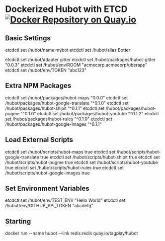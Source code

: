 # Dockerized Hubot with ETCD [![Docker Repository on Quay.io](https://quay.io/repository/tagplay/hubot/status "Docker Repository on Quay.io")](https://quay.io/repository/tagplay/hubot)


## Basic Settings

  etcdctl set /hubot/name mybot
  etcdctl set /hubot/alias Botter

  etcdctl set /hubot/adapter gitter
  etcdctl set /hubot/packages/hubot-gitter "0.0.3"
  etcdctl set /hubot/env/ROOM "acmecorp,acmecorp/uberapp"
  etcdctl set /hubot/env/TOKEN "abc123"

## Extra NPM Packages

  etcdctl set /hubot/packages/hubot-maps "0.0.0"
  etcdctl set /hubot/packages/hubot-google-translate "^0.1.0"
  etcdctl set /hubot/packages/hubot-shipit "^0.1.1"
  etcdctl set /hubot/packages/hubot-pugme "^0.1.0"
  etcdctl set /hubot/packages/hubot-youtube "^0.1.2"
  etcdctl set /hubot/packages/hubot-rules "^0.1.0"
  etcdctl set /hubot/packages/hubot-google-images "^0.1.1"

## Load External Scripts

  etcdctl set /hubot/scripts/hubot-maps true
  etcdctl set /hubot/scripts/hubot-google-translate true
  etcdctl set /hubot/scripts/hubot-shipit true
  etcdctl set /hubot/scripts/hubot-pugme  true
  etcdctl set /hubot/scripts/hubot-youtube true
  etcdctl set /hubot/scripts/hubot-rules  true
  etcdctl set /hubot/scripts/hubot-google-images true

## Set Environment Variables

  etcdctl set /hubot/env/TEST_ENV "Hello World"
  etcdctl set /hubot/env/GITHUB_API_TOKEN "abcdefg"


## Starting

  docker run --name hubot --link redis:redis quay.io/tagplay/hubot
